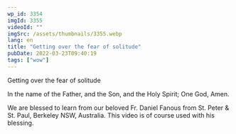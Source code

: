 ```yaml
---
wp_id: 3354
imgId: 3355
videoId: ""
imgSrc: /assets/thumbnails/3355.webp
lang: en
title: "Getting over the fear of solitude"
pubDate: 2022-03-23T09:40:19
tags: ["wow"]
---
```


<p>Getting over the fear of solitude</p>
<p>In the name of the Father, and the Son, and the Holy Spirit; One God, Amen. </p>
<p>We are blessed to learn from our beloved Fr. Daniel Fanous from St. Peter & St. Paul, Berkeley NSW, Australia. This video is of course used with his blessing.</p>
